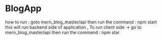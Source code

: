 # BlogApp
how to run :
goto mern_blog_master/api then run the command : npm start
this will run backend side of application ,
To run client side ->
go to mern_blog_master/api then run the command : npm star
